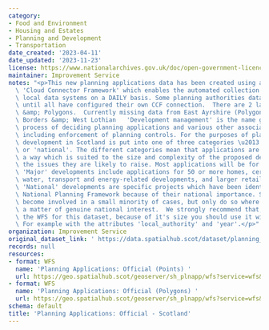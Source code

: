 ```yaml
---
category:
- Food and Environment
- Housing and Estates
- Planning and Development
- Transportation
date_created: '2023-04-11'
date_updated: '2023-11-23'
license: https://www.nationalarchives.gov.uk/doc/open-government-licence/version/3/
maintainer: Improvement Service
notes: "<p>This new planning applications data has been created using a custom built\
  \ 'Cloud Connector Framework' which enables the automated collection of data from\
  \ local data systems on a DAILY basis. Some planning authorities data may be missing\
  \ until all have configured their own CCF connection.  There are 2 layers: Points\
  \ &amp; Polygons.  Currently missing data from East Ayrshire (Polygons only), Scottish\
  \ Borders &amp; West Lothian   'Development management' is the name given to the\
  \ process of deciding planning applications and various other associated activities\
  \ including enforcement of planning controls. For the purposes of planning applications,\
  \ development in Scotland is put into one of three categories \u2013 'local', 'major'\
  \ or 'national'. The different categories mean that applications are treated in\
  \ a way which is suited to the size and complexity of the proposed development and\
  \ the issues they are likely to raise. Most applications will be for 'local' developments.\
  \ 'Major' developments include applications for 50 or more homes, certain waste,\
  \ water, transport and energy-related developments, and larger retail developments.\
  \ 'National' developments are specific projects which have been identified in the\
  \ National Planning Framework because of their national importance. Scottish Ministers\
  \ become involved in a small minority of cases, but only do so where it involves\
  \ a matter of genuine national interest.  We strongly recommend that, when using\
  \ the WFS for this dataset, because of it's size you should use it with a filter.\
  \ For example with the attributes 'local_authority' and 'year'.</p>"
organization: Improvement Service
original_dataset_link: ' https://data.spatialhub.scot/dataset/planning_applications_official-is'
records: null
resources:
- format: WFS
  name: 'Planning Applications: Official (Points) '
  url: https://geo.spatialhub.scot/geoserver/sh_plnapp/wfs?service=wfs&typeName=sh_plnapp:pub_plnapppnt
- format: WFS
  name: 'Planning Applications: Official (Polygons) '
  url: https://geo.spatialhub.scot/geoserver/sh_plnapp/wfs?service=wfs&typeName=sh_plnapp:pub_plnapppol
schema: default
title: 'Planning Applications: Official - Scotland'
---
```

